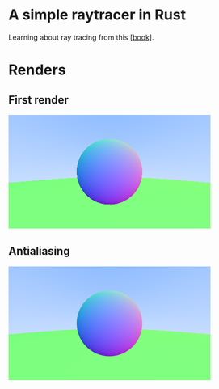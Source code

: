 # A simple raytracer in Rust

Learning about ray tracing from this [[book]](https://raytracing.github.io/books/RayTracingInOneWeekend.html).

# Renders

## First render

![Output](renders/image.png)

## Antialiasing

![Output](renders/image2.png)
